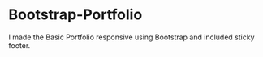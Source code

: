 # Bootstrap-Portfolio
I made the Basic Portfolio responsive using Bootstrap and included sticky footer.
